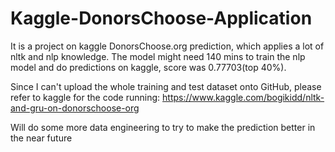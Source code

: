 # Kaggle-DonorsChoose-Application
It is a project on kaggle DonorsChoose.org prediction, which applies a lot of nltk and nlp knowledge.
The model might need 140 mins to train the nlp model and do predictions on kaggle, score was 0.77703(top 40%).

Since I can't upload the whole training and test dataset onto GitHub, please refer to kaggle for the code running: https://www.kaggle.com/bogikidd/nltk-and-gru-on-donorschoose-org

Will do some more data engineering to try to make the prediction better in the near future
